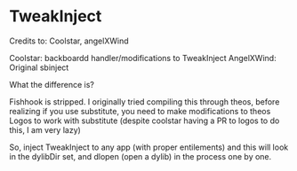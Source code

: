 # TweakInject

Credits to:
Coolstar, angelXWind

Coolstar: backboardd handler/modifications to TweakInject
AngelXWind: Original sbinject

What the difference is? 

Fishhook is stripped. I originally tried compiling this through theos, before realizing if you use substitute, you need to make modifications to theos Logos to work with substitute (despite coolstar having a PR to logos to do this, I am very lazy)

So, inject TweakInject to any app (with proper entilements) and this will look in the dylibDir set, and dlopen (open a dylib) in the process one by one.
